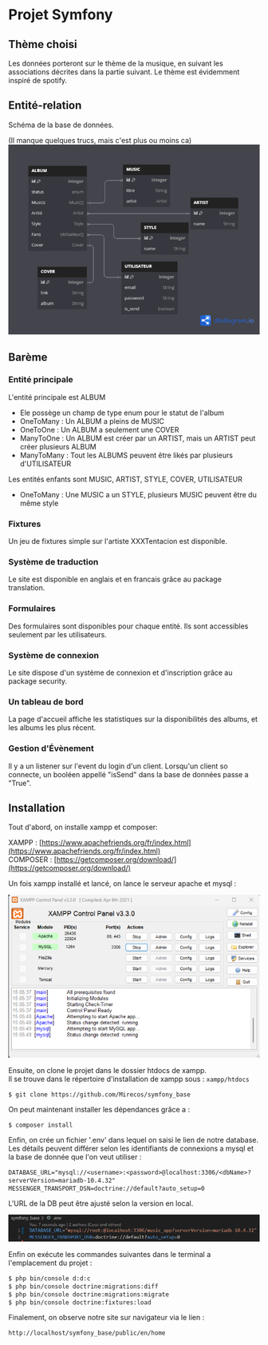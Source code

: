 # Projet Symfony

## Thème choisi

Les données porteront sur le thème de la musique, en suivant les associations décrites dans la partie suivant. Le thème est évidemment inspiré de spotify.

## Entité-relation

Schéma de la base de données.

(Il manque quelques trucs, mais c'est plus ou moins ca)
![alt text](./assetsReadMe/dark.png)

## Barème

### Entité principale

L'entité principale est ALBUM
- Ele possège un champ de type enum pour le statut de l'album
- OneToMany : Un ALBUM a pleins de MUSIC
- OneToOne : Un ALBUM a seulement une COVER
- ManyToOne : Un ALBUM est créer par un ARTIST, mais un ARTIST peut créer plusieurs ALBUM
- ManyToMany : Tout les ALBUMS peuvent être likés par plusieurs d'UTILISATEUR

Les entités enfants sont MUSIC, ARTIST, STYLE, COVER, UTILISATEUR
- OneToMany : Une MUSIC a un STYLE, plusieurs MUSIC peuvent être du même style

### Fixtures

Un jeu de fixtures simple sur l'artiste XXXTentacion est disponible.

### Système de traduction

Le site est disponible en anglais et en francais grâce au package translation.

### Formulaires

Des formulaires sont disponibles pour chaque entité. Ils sont accessibles seulement par les utilisateurs.

### Système de connexion

Le site dispose d'un système de connexion et d'inscription grâce au package security.

### Un tableau de bord

La page d'accueil affiche les statistiques sur la disponibilités des albums, et les albums les plus récent.

### Gestion d'Évènement

Il y a un listener sur l'event du login d'un client. Lorsqu'un client so connecte, un booléen appellé "isSend" dans la base de données passe a "True".

## Installation

Tout d'abord, on installe xampp et composer:

XAMPP : [https://www.apachefriends.org/fr/index.html](https://www.apachefriends.org/fr/index.html)
</br>
COMPOSER : [https://getcomposer.org/download/](https://getcomposer.org/download/)

Un fois xampp installé et lancé, on lance le serveur apache et mysql :

![Alt text](./assetsReadMe/xamp.png)

Ensuite, on clone le projet dans le dossier htdocs de xampp. 
</br>
Il se trouve dans le répertoire d'installation de xampp sous : `xampp/htdocs`

```
$ git clone https://github.com/Mirecos/symfony_base
```
On peut maintenant installer les dépendances grâce a :
```
$ composer install
```
Enfin, on crée un fichier '.env' dans lequel on saisi le lien de notre database. 
Les détails peuvent différer selon les identifiants de connexions a mysql et la base de donnée que l'on veut utiliser :

```
DATABASE_URL="mysql://<username>:<password>@localhost:3306/<dbName>?serverVersion=mariadb-10.4.32"
MESSENGER_TRANSPORT_DSN=doctrine://default?auto_setup=0
```
L'URL de la DB peut être ajusté selon la version en local.

![Exemple](./assetsReadMe/envFile.png)

Enfin on exécute les commandes suivantes dans le terminal a l'emplacement du projet :
```
$ php bin/console d:d:c
$ php bin/console doctrine:migrations:diff
$ php bin/console doctrine:migrations:migrate 
$ php bin/console doctrine:fixtures:load
```

Finalement, on observe notre site sur navigateur via le lien :

```
http://localhost/symfony_base/public/en/home
```